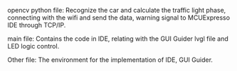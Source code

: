 opencv python file:
Recognize the car and calculate the traffic light phase, connecting with the wifi and send the data, warning signal to MCUExpresso IDE through TCP/IP.

main file:
Contains the code in IDE, relating with the GUI Guider lvgl file and LED logic control.

Other file:
The environment for the implementation of IDE, GUI Guider.
